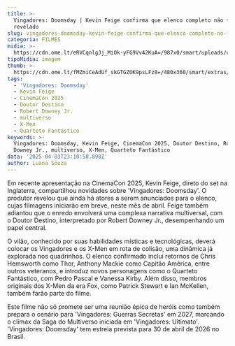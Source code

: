 ```yaml
---
title: >-
  Vingadores: Doomsday | Kevin Feige confirma que elenco completo não foi
  revelado
slug: vingadores-doomsday-kevin-feige-confirma-que-elenco-completo-no-foi-revelado
categoria: FILMES
midia: >-
  https://cdn.ome.lt/eRVCqnlgJj_MiOk-yFG9Vv42KuA=/987x0/smart/uploads/conteudo/fotos/vingadores-doomsday-elenco-2.png
tipoMidia: imagem
thumb: >-
  https://cdn.ome.lt/fMZmiCeAdUf_skGTGZOK9psLFz8=/480x360/smart/extras/conteudos/vingadores-doomsday-elenco_RZ3X7u7.jpg
tags:
  - 'Vingadores: Doomsday'
  - Kevin Feige
  - CinemaCon 2025
  - Doutor Destino
  - Robert Downey Jr.
  - multiverso
  - X-Men
  - Quarteto Fantástico
keywords: >-
  Vingadores: Doomsday, Kevin Feige, CinemaCon 2025, Doutor Destino, Robert
  Downey Jr., multiverso, X-Men, Quarteto Fantástico
data: '2025-04-03T23:10:58.898Z'
author: Luana Souza
---
```


Em recente apresentação na CinemaCon 2025, Kevin Feige, direto do set na Inglaterra, compartilhou novidades sobre 'Vingadores: Doomsday'. O produtor revelou que ainda há atores a serem anunciados para o elenco, cujas filmagens iniciarão em breve, neste mês de abril. Feige também adiantou que o enredo envolverá uma complexa narrativa multiversal, com o Doutor Destino, interpretado por Robert Downey Jr., desempenhando um papel central.

O vilão, conhecido por suas habilidades místicas e tecnológicas, deverá colocar os Vingadores e os X-Men em rota de colisão, uma dinâmica já explorada nos quadrinhos. O elenco confirmado inclui retornos de Chris Hemsworth como Thor, Anthony Mackie como Capitão América, entre outros veteranos, e introduz novos personagens como o Quarteto Fantástico, com Pedro Pascal e Vanessa Kirby. Além disso, membros originais dos X-Men da era Fox, como Patrick Stewart e Ian McKellen, também farão parte do filme.

Este filme não só promete ser uma reunião épica de heróis como também prepara o cenário para 'Vingadores: Guerras Secretas' em 2027, marcando o clímax da Saga do Multiverso iniciada em 'Vingadores: Ultimato'. 'Vingadores: Doomsday' tem estreia prevista para 30 de abril de 2026 no Brasil.
